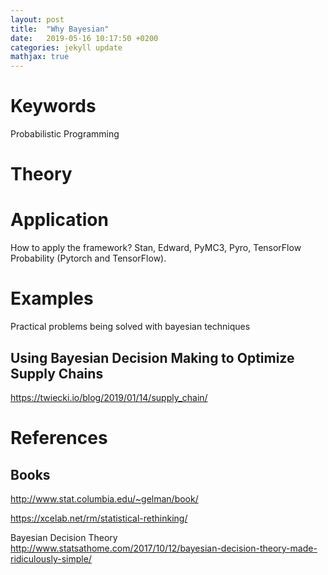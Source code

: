 ```yaml
---
layout: post
title:  "Why Bayesian"
date:   2019-05-16 10:17:50 +0200
categories: jekyll update
mathjax: true
---
```

# Keywords
Probabilistic Programming

# Theory

# Application
How to apply the framework? Stan, Edward, PyMC3, Pyro, TensorFlow Probability (Pytorch and TensorFlow). 

# Examples 
Practical problems being solved with bayesian techniques

## Using Bayesian Decision Making to Optimize Supply Chains
https://twiecki.io/blog/2019/01/14/supply_chain/

# References

## Books

http://www.stat.columbia.edu/~gelman/book/

https://xcelab.net/rm/statistical-rethinking/

Bayesian Decision Theory
http://www.statsathome.com/2017/10/12/bayesian-decision-theory-made-ridiculously-simple/

